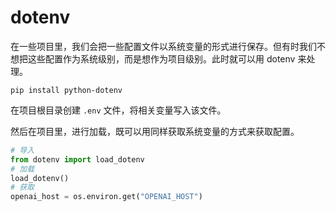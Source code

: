 # dotenv
在一些项目里，我们会把一些配置文件以系统变量的形式进行保存。但有时我们不想把这些配置作为系统级别，而是想作为项目级别。此时就可以用 dotenv 来处理。

```shell
pip install python-dotenv
```

在项目根目录创建 `.env` 文件，将相关变量写入该文件。

然后在项目里，进行加载，既可以用同样获取系统变量的方式来获取配置。

```py
# 导入
from dotenv import load_dotenv
# 加载
load_dotenv() 
# 获取
openai_host = os.environ.get("OPENAI_HOST")
```